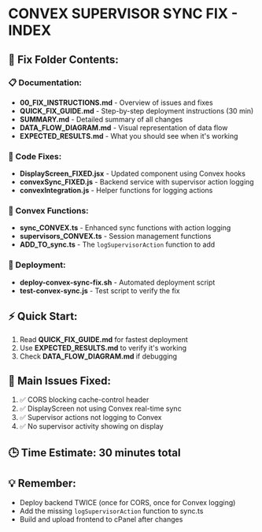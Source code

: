 # CONVEX SUPERVISOR SYNC FIX - INDEX

## 📁 Fix Folder Contents:

### 📋 Documentation:
- **00_FIX_INSTRUCTIONS.md** - Overview of issues and fixes
- **QUICK_FIX_GUIDE.md** - Step-by-step deployment instructions (30 min)
- **SUMMARY.md** - Detailed summary of all changes
- **DATA_FLOW_DIAGRAM.md** - Visual representation of data flow
- **EXPECTED_RESULTS.md** - What you should see when it's working

### 🔧 Code Fixes:
- **DisplayScreen_FIXED.jsx** - Updated component using Convex hooks
- **convexSync_FIXED.js** - Backend service with supervisor action logging
- **convexIntegration.js** - Helper functions for logging actions

### 📝 Convex Functions:
- **sync_CONVEX.ts** - Enhanced sync functions with action logging
- **supervisors_CONVEX.ts** - Session management functions
- **ADD_TO_sync.ts** - The `logSupervisorAction` function to add

### 🚀 Deployment:
- **deploy-convex-sync-fix.sh** - Automated deployment script
- **test-convex-sync.js** - Test script to verify the fix

## ⚡ Quick Start:

1. Read **QUICK_FIX_GUIDE.md** for fastest deployment
2. Use **EXPECTED_RESULTS.md** to verify it's working
3. Check **DATA_FLOW_DIAGRAM.md** if debugging

## 🎯 Main Issues Fixed:

1. ✅ CORS blocking cache-control header
2. ✅ DisplayScreen not using Convex real-time sync
3. ✅ Supervisor actions not logging to Convex
4. ✅ No supervisor activity showing on display

## 🕒 Time Estimate: 30 minutes total

## 💡 Remember:
- Deploy backend TWICE (once for CORS, once for Convex logging)
- Add the missing `logSupervisorAction` function to sync.ts
- Build and upload frontend to cPanel after changes
